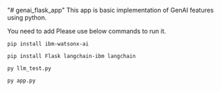 "# genai_flask_app" 
This app is basic implementation of GenAI features using python. 

You need to add 
Please use below commands to run it. 

```pip install ibm-watsonx-ai``` 

```pip install Flask langchain-ibm langchain```

```py llm_test.py```

```py app.py```
